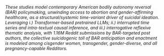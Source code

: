 _These studies model contemporary American bodily autonomy reversal (BAR) policymaking, unwinding access to abortion and gender-affirming healthcare, as a structural/systemic time-variant driver of suicidal ideation. Leveraging i.) Transformer-based pretrained LLMs; ii.) interrupted time series and intra-textual causal inference, and iii.) interrogative reflexive thematic analysis, with 1.16M Reddit submissions by BAR-targeted post authors, the collective suicidogenic toll of BAR anticipation and enactment is modeled among cisgender women, transgender, gender-diverse, and all pregnancy-capable Redditors._
